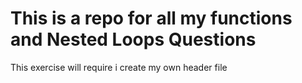 # This is a repo for all my functions and Nested Loops Questions
This exercise will require i create my own header file
